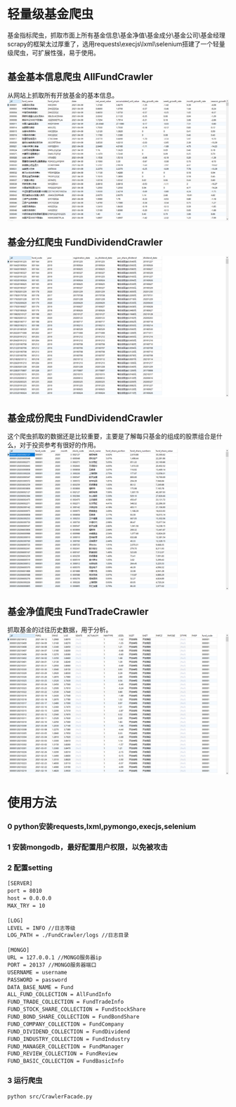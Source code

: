 # 轻量级基金爬虫
基金指标爬虫，抓取市面上所有基金信息\基金净值\基金成分\基金公司\基金经理
scrapy的框架太过厚重了，选用requests\execjs\lxml\selenium搭建了一个轻量级爬虫，可扩展性强，易于使用。
## 基金基本信息爬虫 AllFundCrawler
从网站上抓取所有开放基金的基本信息。
![Image text](/img/jbxx.png)

## 基金分红爬虫 FundDividendCrawler
![Image text](/img/fhxx.png)

## 基金成份爬虫 FundDividendCrawler
这个爬虫抓取的数据还是比较重要，主要是了解每只基金的组成的股票组合是什么，对于投资参考有很好的作用。
![Image text](/img/jjcf.png)

## 基金净值爬虫 FundTradeCrawler
抓取基金的过往历史数据，用于分析。
![Image text](/img/jjjz.png)

# 使用方法
### 0 python安装requests,lxml,pymongo,execjs,selenium
### 1 安装mongodb，最好配置用户权限，以免被攻击
### 2 配置setting
```bash
[SERVER]
port = 8010
host = 0.0.0.0
MAX_TRY = 10

[LOG]
LEVEL = INFO //日志等级
LOG_PATH = ./FundCrawler/logs //日志目录

[MONGO]
URL = 127.0.0.1 //MONGO服务器ip
PORT = 20137 //MONGO服务器端口
USERNAME = username
PASSWORD = password
DATA_BASE_NAME = Fund
ALL_FUND_COLLECTION = AllFundInfo
FUND_TRADE_COLLECTION = FundTradeInfo
FUND_STOCK_SHARE_COLLECTION = FundStockShare
FUND_BOND_SHARE_COLLECTION = FundBondShare
FUND_COMPANY_COLLECTION = FundCompany
FUND_DIVIDEND_COLLECTION = FundDividend
FUND_INDUSTRY_COLLECTION = FundIndustry
FUND_MANAGER_COLLECTION = FundManager
FUND_REVIEW_COLLECTION = FundReview
FUND_BASIC_COLLECTION = FundBasicInfo
```
### 3 运行爬虫
```bash
python src/CrawlerFacade.py
```